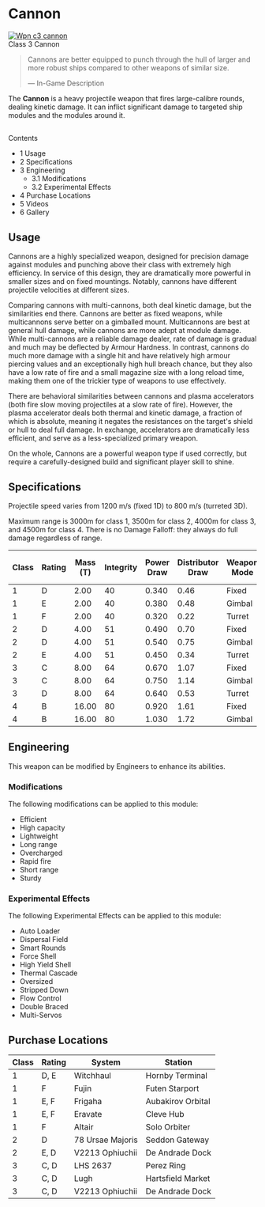 # Cannon
[![Wpn c3 cannon](https://static.wikia.nocookie.net/elite-dangerous/images/a/a6/Wpn_c3_cannon.png/revision/latest/scale-to-width-down/300?cb=20160115235715)](https://static.wikia.nocookie.net/elite-dangerous/images/a/a6/Wpn_c3_cannon.png/revision/latest?cb=20160115235715) 	 		 			 		 		 		 			
Class 3 Cannon
 		 	 

> 
> 
> Cannons are better equipped to punch through the hull of larger and more robust ships compared to other weapons of similar size.
> 
> 
> — In-Game Description
> 

The **Cannon** is a heavy projectile weapon that fires large-calibre rounds, dealing kinetic damage. It can inflict significant damage to targeted ship modules and the modules around it. 

## 

Contents

- 1 Usage
- 2 Specifications
- 3 Engineering
    - 3.1 Modifications
    - 3.2 Experimental Effects
- 4 Purchase Locations
- 5 Videos
- 6 Gallery

## Usage

Cannons are a highly specialized weapon, designed for precision damage against modules and punching above their class with extremely high efficiency. In service of this design, they are dramatically more powerful in smaller sizes and on fixed mountings. Notably, cannons have different projectile velocities at different sizes.

Comparing cannons with multi-cannons, both deal kinetic damage, but the similarities end there. Cannons are better as fixed weapons, while multicannons serve better on a gimballed mount. Multicannons are best at general hull damage, while cannons are more adept at module damage. While multi-cannons are a reliable damage dealer, rate of damage is gradual and much may be deflected by Armour Hardness. In contrast, cannons do much more damage with a single hit and have relatively high armour piercing values and an exceptionally high hull breach chance, but they also have a low rate of fire and a small magazine size with a long reload time, making them one of the trickier type of weapons to use effectively.

There are behavioral similarities between cannons and plasma accelerators (both fire slow moving projectiles at a slow rate of fire). However, the plasma accelerator deals both thermal and kinetic damage, a fraction of which is absolute, meaning it negates the resistances on the target's shield or hull to deal full damage. In exchange, accelerators are dramatically less efficient, and serve as a less-specialized primary weapon.

On the whole, Cannons are a powerful weapon type if used correctly, but require a carefully-designed build and significant player skill to shine.

## Specifications

Projectile speed varies from 1200 m/s (fixed 1D) to 800 m/s (turreted 3D).

Maximum range is 3000m for class 1, 3500m for class 2, 4000m for class 3, and 4500m for class 4. There is no Damage Falloff: they always do full damage regardless of range.

| Class | Rating | Mass<br>(T) | Integrity | Power<br>Draw | Distributor<br>Draw | Weapon<br>Mode | Damage | Projectile Speed<br>(m/s)<br> | Armour<br>Piercing | ROF | DPS | Thermal<br>Load/s | Ammo<br>magazine Size | Ammo<br>Max | Value<br>(CR) |
| --- | --- | --- | --- | --- | --- | --- | --- | --- | --- | --- | --- | --- | --- | --- | --- |
| 1 | D | 2.00 | 40 | 0.340 | 0.46 | Fixed | 22.50 | 1200 | 35 | 0.5 | 11.30 | 1.40 | 6 | 120 | 21,000 |
| 1 | E | 2.00 | 40 | 0.380 | 0.48 | Gimbal | 15.90 | 1 000 | 35 | 0.5 | 8.30 | 1.30 | 5 | 100 | 42,200 |
| 1 | F | 2.00 | 40 | 0.320 | 0.22 | Turret | 12.80 | 1 000 | 35 | 0.4 | 5.50 | 0.70 | 5 | 100 | 506,400 |
| 2 | D | 4.00 | 51 | 0.490 | 0.70 | Fixed | 36.90 | 1 051 | 50 | 0.5 | 17.00 | 2.10 | 6 | 120 | 168,430 |
| 2 | D | 4.00 | 51 | 0.540 | 0.75 | Gimbal | 25.50 | 875 | 50 | 0.5 | 12.30 | 1.90 | 5 | 100 | 337,600 |
| 2 | E | 4.00 | 51 | 0.450 | 0.34 | Turret | 19.80 | 875 | 50 | 0.4 | 7.90 | 1.00 | 5 | 100 | 4,051,200 |
| 3 | C | 8.00 | 64 | 0.670 | 1.07 | Fixed | 55.60 | 959 | 70 | 0.4 | 23.40 | 3.20 | 6 | 120 | 675,200 |
| 3 | C | 8.00 | 64 | 0.750 | 1.14 | Gimbal | 37.40 | 800 | 70 | 0.4 | 16.50 | 2.90 | 5 | 100 | 1,350,400 |
| 3 | D | 8.00 | 64 | 0.640 | 0.53 | Turret | 30.30 |  | 70 | 0.3 | 11.20 | 1.60 | 5 | 100 | 16,204,800 |
| 4 | B | 16.00 | 80 | 0.920 | 1.61 | Fixed | 83.10 | 900 | 90 | 0.4 | 31.60 | 4.80 | 6 | 120 | 2,700,800 |
| 4 | B | 16.00 | 80 | 1.030 | 1.72 | Gimbal | 56.60 | 750 | 90 | 0.4 | 22.60 | 4.40 | 5 | 100 | 5,401,600 |

## Engineering

This weapon can be modified by Engineers to enhance its abilities.

### Modifications

The following modifications can be applied to this module:

- Efficient
- High capacity
- Lightweight
- Long range
- Overcharged
- Rapid fire
- Short range
- Sturdy

### Experimental Effects

The following Experimental Effects can be applied to this module:

- Auto Loader
- Dispersal Field
- Smart Rounds
- Force Shell
- High Yield Shell
- Thermal Cascade
- Oversized
- Stripped Down
- Flow Control
- Double Braced
- Multi-Servos

## Purchase Locations

| Class | Rating | System | Station |
| --- | --- | --- | --- |
| 1 | D, E | Witchhaul | Hornby Terminal |
| 1 | F | Fujin | Futen Starport |
| 1 | E, F | Frigaha | Aubakirov Orbital |
| 1 | E, F | Eravate | Cleve Hub |
| 1 | F | Altair | Solo Orbiter |
| 2 | D | 78 Ursae Majoris | Seddon Gateway |
| 2 | E, D | V2213 Ophiuchii | De Andrade Dock |
| 3 | C, D | LHS 2637 | Perez Ring |
| 3 | C, D | Lugh | Hartsfield Market |
| 3 | C, D | V2213 Ophiuchii | De Andrade Dock |